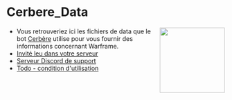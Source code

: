# Cerbere_Data

<img src="https://zupimages.net/up/20/25/o2kr.png" height="150px" align="right">

- Vous retrouveriez ici les fichiers de data que le bot [Cerbère](https://sites.google.com/view/projetcerbre/accueil) utilise pour vous fournir des informations concernant Warframe.
- [Invité leu dans votre serveur](https://top.gg/bot/602883171436199957)
- [Serveur Discord de support](https://discord.gg/xffyVZg2jb)
- [Todo - condition d'utilisation](./Condition_d'utilisation)
